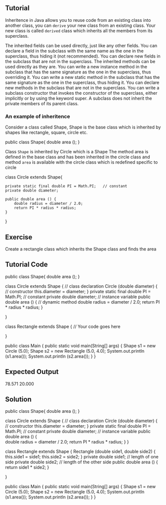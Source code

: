 Tutorial
--------

Inheritence in Java allows you to reuse code from an existing class into another class, you can `derive` your new class from an existing class. Your new class is called `derived` class which inherits all the members from its superclass.

The inherited fields can be used directly, just like any other fields.
You can declare a field in the subclass with the same name as the one in the superclass, thus hiding it (not recommended).
You can declare new fields in the subclass that are not in the superclass.
The inherited methods can be used directly as they are.
You can write a new instance method in the subclass that has the same signature as the one in the superclass, thus overriding it.
You can write a new static method in the subclass that has the same signature as the one in the superclass, thus hiding it.
You can declare new methods in the subclass that are not in the superclass.
You can write a subclass constructor that invokes the constructor of the superclass, either implicitly or by using the keyword super.
A subclass does not inherit the private members of its parent class.


### An example of inheritence

Consider a class called Shape, Shape is the base class which is inherited by shapes like rectangle, square, circle etc.

  public class Shape{
    double area ();
  }
  
  
  Class `Shape` is inherited by Circle which is a Shape
  The method area is defined in the base class and has been inherited in the circle class and method `area` is available with the circle class which is redefined specific to circle
  
  
  class Circle extends Shape{
  
    private static final double PI = Math.PI;   // constant
    private double diameter; 
    
    public double area () {                    
     	double radius = diameter / 2.0;
	    return PI * radius * radius;
    }
  
  }
  
  

Exercise
--------

Create a rectangle class which inherits the Shape class and finds the area

Tutorial Code
-------------

 public class Shape{
    double area ();
  }


class Circle extends Shape {                 // class declaration
    Circle (double diameter) {                  // constructor
	this.diameter = diameter;
    }
    private static final double PI = Math.PI;   // constant
    private double diameter;                    // instance variable
    public double area () {                     // dynamic method
	double radius = diameter / 2.0;
	return PI * radius * radius;
    }

}


class Rectangle extends Shape {
  // Your code goes here

}


public class Main {
    public static void main(String[] args) {
       	Shape s1 = new Circle (5.0);
	Shape s2 = new Rectangle (5.0, 4.0);
	System.out.println (s1.area());
	System.out.println (s2.area());
    }
}

Expected Output
---------------

78.571
20.000

Solution
--------

  public class Shape{
      double area ();
  }

  class Circle extends Shape {                 // class declaration
    Circle (double diameter) {                  // constructor
	    this.diameter = diameter;
    }
    private static final double PI = Math.PI;   // constant
    private double diameter;                    // instance variable
    public double area () {                     
	    double radius = diameter / 2.0;
	    return PI * radius * radius;
    }
}

  class Rectangle extends Shape {
    Rectangle (double side1, double side2) {
	    this.side1 = side1;
	    this.side2 = side2;
    }
    private double side1;        // length of one side
    private double side2;        // length of the other side
    public double area () {
	    return side1 * side2;
    }

}

public class Main {
    public static void main(String[] args) {
       	Shape s1 = new Circle (5.0);
	Shape s2 = new Rectangle (5.0, 4.0);
	System.out.println (s1.area());
	System.out.println (s2.area());
    }
}
